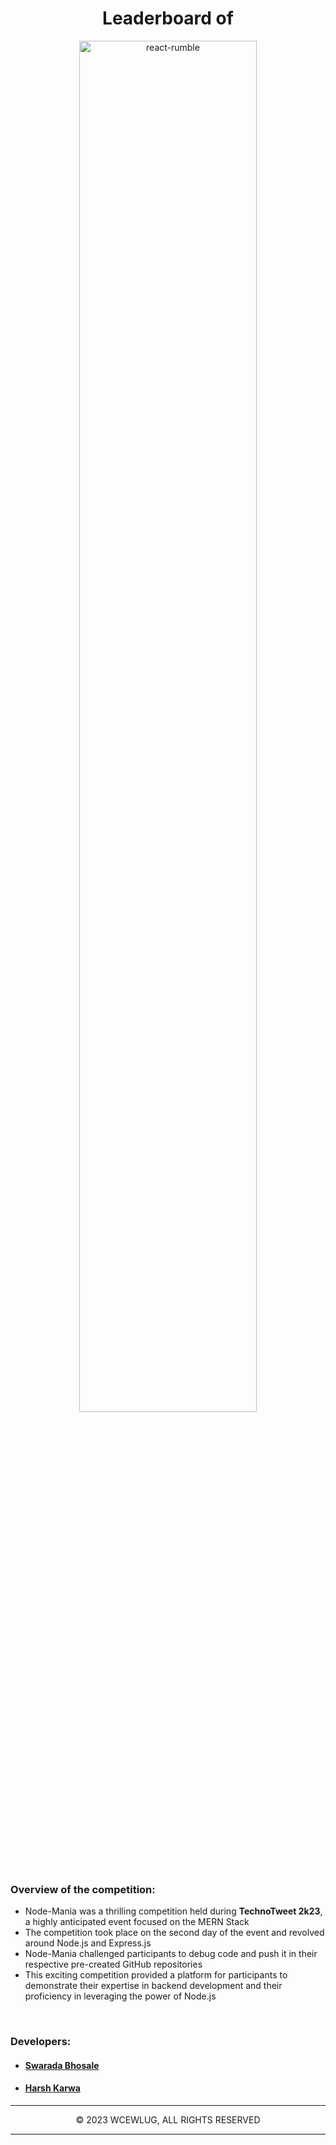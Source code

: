 <div align="center">
  
  <h1>Leaderboard of</h1>  
  <img src="https://res.cloudinary.com/dduur8qoo/image/upload/v1686551461/node-mania_ig7plr.png" alt="react-rumble" width="75%"/>
  
</div>

<h3>Overview of the competition:</h3>

<p>
  
  - Node-Mania was a thrilling competition held during <strong>TechnoTweet 2k23</strong>, a highly anticipated event focused on the MERN Stack
  - The competition took place on the second day of the event and revolved around Node.js and Express.js
  - Node-Mania challenged participants to debug code and push it in their respective pre-created GitHub repositories
  - This exciting competition provided a platform for participants to demonstrate their expertise in backend development and their proficiency in leveraging the power of Node.js
  
</p>

<br/>

### Developers:

- #### [Swarada Bhosale](https://github.com/swarraaa)
- #### [Harsh Karwa](https://github.com/harsh-1503)


<div align="center">
  
  <hr/>
  <p>© 2023 WCEWLUG, ALL RIGHTS RESERVED</p>
  <hr/>
  
</div>
